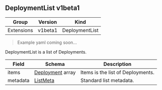 ## DeploymentList v1beta1

Group        | Version     | Kind
------------ | ---------- | -----------
Extensions | v1beta1 | DeploymentList

> Example yaml coming soon...



DeploymentList is a list of Deployments.



Field        | Schema     | Description
------------ | ---------- | -----------
items | [Deployment](#deployment-v1beta1) array | Items is the list of Deployments.
metadata | [ListMeta](#listmeta-unversioned) | Standard list metadata.

